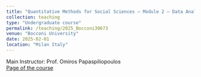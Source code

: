 ```yaml
---
title: "Quantitative Methods for Social Sciences – Module 2 – Data Analytics (30673)"
collection: teaching
type: "Undergraduate course"
permalink: /teaching/2025_Bocconi30673
venue: "Bocconi University"
date: 2025-02-01
location: "Milan Italy"
---
```


Main Instructor: Prof. Omiros Papaspiliopoulos\
[Page of the course](https://didattica.unibocconi.eu/ts/tsn_anteprima.php?cod_ins=30673&anno=2025)
